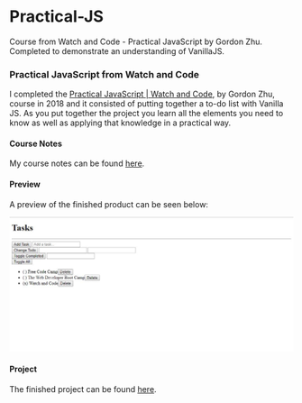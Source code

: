 # Practical-JS
Course from Watch and Code - Practical JavaScript  by Gordon Zhu. Completed to demonstrate an understanding of VanillaJS.

### Practical JavaScript from Watch and Code

I completed the [Practical JavaScript | Watch and Code](https://watchandcode.com/p/practical-javascript), by Gordon Zhu, course in 2018 and it consisted of putting together a to-do list with Vanilla JS. As you put together the project you learn all the elements you need to know as well as applying that knowledge in a practical way.

#### Course Notes

My course notes can be found [here](https://github.com/CameronPaton/Practical-JS/tree/master/Notes).

#### Preview

A preview of the finished product can be seen below:

![Preview](https://github.com/CameronPaton/Images-Portfolio/blob/master/Project-Watch_and_Code.JPG?raw=true)

#### Project

The finished project can be found [here](https://codepen.io/CyberTiger008/full/MQRzJL).
